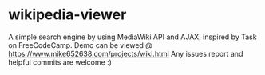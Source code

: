 # wikipedia-viewer
A simple search engine by using MediaWiki API and AJAX, inspired by Task on FreeCodeCamp.
Demo can be viewed @ https://www.mike652638.com/projects/wiki.html
Any issues report and helpful commits are welcome :)

